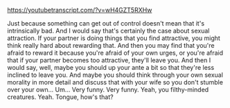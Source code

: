 https://youtubetranscript.com/?v=wH4GZT5RXHw

 Just because something can get out of control doesn't mean that it's intrinsically bad. And I would say that's certainly the case about sexual attraction. If your partner is doing things that you find attractive, you might think really hard about rewarding that. And then you may find that you're afraid to reward it because you're afraid of your own urges, or you're afraid that if your partner becomes too attractive, they'll leave you. And then I would say, well, maybe you should up your ante a bit so that they're less inclined to leave you. And maybe you should think through your own sexual morality in more detail and discuss that with your wife so you don't stumble over your own... Um... Very funny. Very funny. Yeah, you filthy-minded creatures. Yeah. Tongue, how's that?